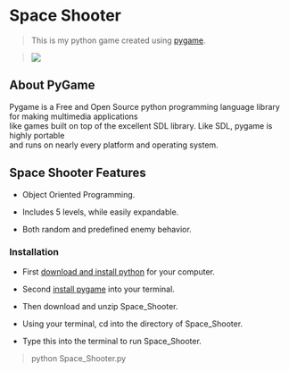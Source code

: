 #  Space Shooter 
>This is my python game created using [pygame](https://www.pygame.org/).

> ![](SpaceGif.gif)

## About PyGame
Pygame is a Free and Open Source python programming language library for making multimedia applications<br />
like games built on top of the excellent SDL library. Like SDL, pygame is highly portable <br />
and runs on nearly every platform and operating system.


## Space Shooter Features

- Object Oriented Programming.

- Includes 5 levels, while easily expandable.

- Both random and predefined enemy behavior.

### Installation

- First [download and install python](https://www.python.org/downloads/) for your computer.

- Second [install pygame](https://www.pygame.org/wiki/GettingStarted) into your terminal.

- Then download and unzip Space_Shooter.

- Using your terminal, cd into the directory of Space_Shooter.

- Type this into the terminal to run Space_Shooter.
>python Space_Shooter.py
